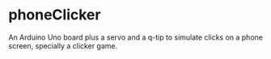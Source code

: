 # phoneClicker
An Arduino Uno board plus a servo and a q-tip to simulate clicks on a phone screen, specially a clicker game.
